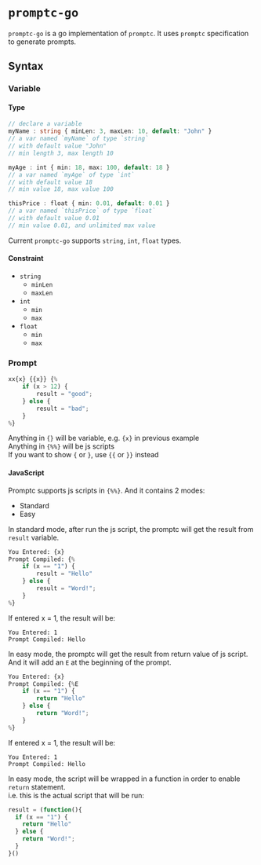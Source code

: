 # `promptc-go`

`promptc-go` is a go implementation of `promptc`. It uses
`promptc` specification to generate prompts.

## Syntax

### Variable

#### Type

```ts
// declare a variable
myName : string { minLen: 3, maxLen: 10, default: "John" }
// a var named `myName` of type `string`
// with default value "John"
// min length 3, max length 10

myAge : int { min: 18, max: 100, default: 18 }
// a var named `myAge` of type `int`
// with default value 18
// min value 18, max value 100

thisPrice : float { min: 0.01, default: 0.01 }
// a var named `thisPrice` of type `float`
// with default value 0.01
// min value 0.01, and unlimited max value
```

Current `promptc-go` supports `string`, `int`, `float` types.

#### Constraint

- `string`
  - `minLen`
  - `maxLen`
- `int`
  - `min`
  - `max`
- `float`
  - `min`
  - `max`

### Prompt

```py
xx{x} {{x}} {%
    if (x > 12) {
        result = "good";
    } else {
        result = "bad";
    }
%}
```

Anything in `{}` will be variable, e.g. `{x}` in previous example  
Anything in `{%%}` will be js scripts  
If you want to show `{` or `}`, use `{{` or `}}` instead

#### JavaScript

Promptc supports js scripts in `{%%}`. And it contains 2 modes:
- Standard
- Easy

In standard mode, after run the js script, the promptc will get the result from `result` variable.
    
```py
You Entered: {x}
Prompt Compiled: {%
	if (x == "1") {
		result = "Hello"
	} else {
		result = "Word!";
	}
%}
```

If entered x = 1, the result will be:

```
You Entered: 1
Prompt Compiled: Hello
```

In easy mode, the promptc will get the result from return value of js script. And it will
add an `E` at the beginning of the prompt.

```py
You Entered: {x}
Prompt Compiled: {%E
	if (x == "1") {
		return "Hello"
	} else {
		return "Word!";
	}
%}
```

If entered x = 1, the result will be:

```
You Entered: 1
Prompt Compiled: Hello
```

In easy mode, the script will be wrapped in a function in order to enable `return` statement.  
i.e. this is the actual script that will be run:

```js
result = (function(){
  if (x == "1") {
    return "Hello"
  } else {
    return "Word!";
  }  
}()
```